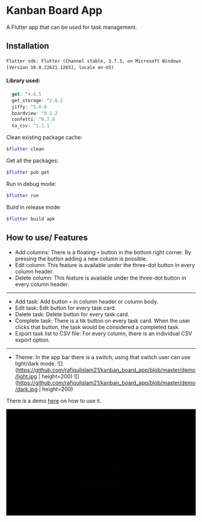 # Kanban Board App

A Flutter app that can be used for task management.

## Installation
`Flutter sdk: Flutter (Channel stable, 3.7.3, on Microsoft Windows [Version 10.0.22621.1265], locale en-US)`
#### Library used:
```dart
  get: ^4.6.5
  get_storage: ^2.0.2
  jiffy: ^5.0.0
  boardview: ^0.2.2
  confetti: ^0.7.0
  to_csv: ^1.1.1
 ````
Clean existing package cache:
```bash
$flutter clean
```
Get all the packages:
```bash
$flutter pub get
```
Run in debug mode:
```bash
$flutter run
```
Build in release mode:
```bash
$flutter build apk
```

## How to use/ Features
- Add columns: There is a floating `+` button in the bottom right corner. By pressing the button adding a new column is possible.
- Edit column: This feature is available under the three-dot button in every column header.
- Delete column: This feature is available under the three-dot button in every column header.
------
- Add task: Add button `+` in column header or column body.
- Edit task: Edit button for every task card.
- Delete task: Delete button for every task card.
- Complete task: There is a tik button on every task card. When the user clicks that button, the task would be considered a completed task.
- Export task list to CSV file: For every column, there is an individual CSV export option.
-----
- Theme: In the app bar there is a switch, using that switch user can use light/dark mode.
  ![](https://github.com/rafiqulislam21/kanban_board_app/blob/master/demo/light.jpg | height=200)
  ![](https://github.com/rafiqulislam21/kanban_board_app/blob/master/demo/dark.jpg | height=200)

There is a demo [here](https://github.com/rafiqulislam21/kanban_board_app/blob/master/demo/ezgif.com-video-to-gif.gif) on how to use it.

![](https://github.com/rafiqulislam21/kanban_board_app/blob/master/demo/ezgif.com-video-to-gif.gif)
